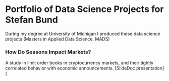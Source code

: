 # Portfolio of Data Science Projects for Stefan Bund
During my degree at University of Michigan I produced these data science projects (Masters in Applied Data Science, MADS)
### How Do Seasons Impact Markets? 
A study in limit order books in cryptocurrency markets, and their tightly correlated behavior with economic announcements. 
[SlideDoc presentation](
